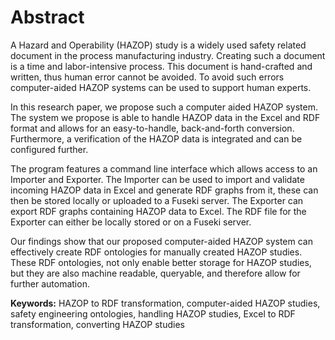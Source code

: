 # Abstract

A Hazard and Operability (HAZOP) study is a widely used safety related document in the process manufacturing industry. 
Creating such a document is a time and labor-intensive process. This document is hand-crafted and written, thus human 
error cannot be avoided. To avoid such errors computer-aided HAZOP systems can be used to support human experts.

In this research paper, we propose such a computer aided HAZOP system. The system we propose is able to handle 
HAZOP data in the Excel and RDF format and allows for an easy-to-handle, back-and-forth conversion. Furthermore, 
a verification of the HAZOP data is integrated and can be configured further.

The program features a command line interface which allows access to an Importer and Exporter. The Importer can 
be used to import and validate incoming HAZOP data in Excel and generate RDF graphs from it, these can then be 
stored locally or uploaded to a Fuseki server. The Exporter can export RDF graphs containing HAZOP data to Excel. 
The RDF file for the Exporter can either be locally stored or on a Fuseki server.

Our findings show that our proposed computer-aided HAZOP system can effectively create RDF ontologies for 
manually created HAZOP studies. These RDF ontologies, not only enable better storage for HAZOP studies, but 
they are also machine readable, queryable, and therefore allow for further automation.


**Keywords:**  HAZOP to RDF transformation, computer-aided  HAZOP  studies,  safety  engineering  ontologies, 
handling HAZOP studies, Excel to RDF transformation, converting HAZOP studies
